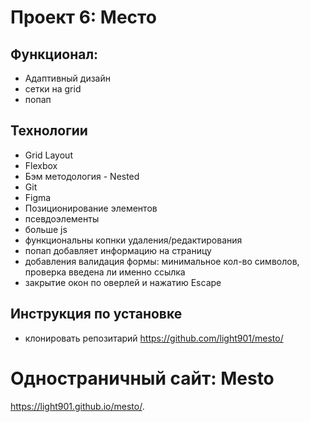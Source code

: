 # Проект 6: Место

## Функционал:
* Адаптивный дизайн
* сетки на grid
* попап

## Технологии
* Grid Layout
* Flexbox
* Бэм методология - Nested
* Git
* Figma
* Позиционирование элементов
* псевдоэлементы
* больше js
* функциональны копнки удаления/редактирования
* попап добавляет информацию на страницу
* добавления валидация формы: минимальное кол-во символов, проверка введена ли именно ссылка
* закрытие окон по оверлей и нажатию Escape

## Инструкция по установке
* клонировать репозитарий https://github.com/light901/mesto/

# Одностраничный сайт: Mesto
 https://light901.github.io/mesto/.
